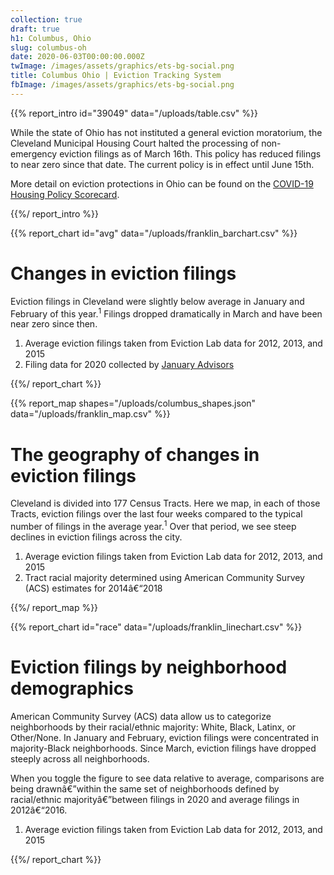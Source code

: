 ```yaml
---
collection: true
draft: true
h1: Columbus, Ohio
slug: columbus-oh
date: 2020-06-03T00:00:00.000Z
twImage: /images/assets/graphics/ets-bg-social.png
title: Columbus Ohio | Eviction Tracking System
fbImage: /images/assets/graphics/ets-bg-social.png
---
```


{{% report_intro id="39049" data="/uploads/table.csv" %}}





While the state of Ohio has not instituted a general eviction moratorium, the Cleveland Municipal Housing Court halted the processing of non-emergency eviction filings as of March 16th. This policy has reduced filings to near zero since that date. The current policy is in effect until June 15th. 

More detail on eviction protections in Ohio can be found on the [COVID-19 Housing Policy Scorecard](https://evictionlab.org/covid-policy-scorecard/oh/).





{{%/ report_intro %}}



{{% report_chart id="avg" data="/uploads/franklin_barchart.csv" %}}



# Changes in eviction filings

Eviction filings in Cleveland were slightly below average in January and February of this year.<sup>1</sup> Filings dropped dramatically in March and have been near zero since then.

1. Average eviction filings taken from Eviction Lab data for 2012, 2013, and 2015
2. Filing data for 2020 collected by [January Advisors](https://www.januaryadvisors.com/)



{{%/ report_chart %}}



{{% report_map shapes="/uploads/columbus_shapes.json" data="/uploads/franklin_map.csv" %}}



# The geography of changes in eviction filings

Cleveland is divided into 177 Census Tracts. Here we map, in each of those Tracts, eviction filings over the last four weeks compared to the typical number of filings in the average year.<sup>1</sup> Over that period, we see steep declines in eviction filings across the city.

1. Average eviction filings taken from Eviction Lab data for 2012, 2013, and 2015
2. Tract racial majority determined using American Community Survey (ACS) estimates for 2014â€“2018



{{%/ report_map %}}



{{% report_chart id="race" data="/uploads/franklin_linechart.csv" %}}



# Eviction filings by neighborhood demographics

American Community Survey (ACS) data allow us to categorize neighborhoods by their racial/ethnic majority: White, Black, Latinx, or Other/None. In January and February, eviction filings were concentrated in majority-Black neighborhoods. Since March, eviction filings have dropped steeply across all neighborhoods.

When you toggle the figure to see data relative to average, comparisons are being drawnâ€”within the same set of neighborhoods defined by racial/ethnic majorityâ€”between filings in 2020 and average filings in 2012â€“2016.

1. Average eviction filings taken from Eviction Lab data for 2012, 2013, and 2015



{{%/ report_chart %}}